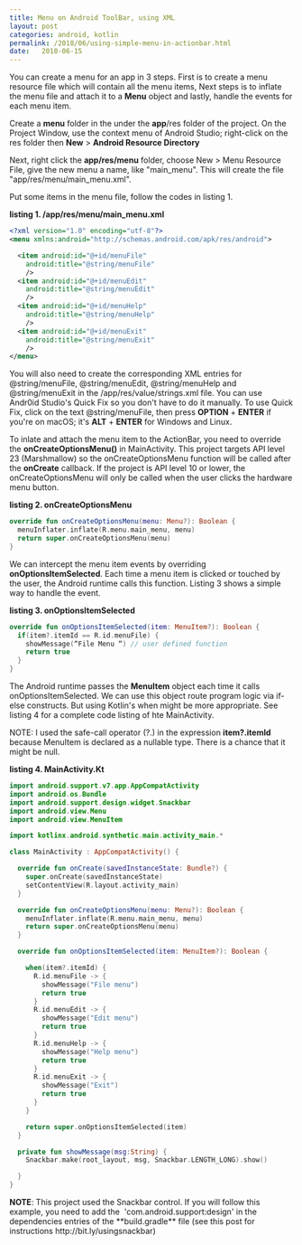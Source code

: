 ```yaml
---
title: Menu on Android ToolBar, using XML
layout: post
categories: android, kotlin
permalink: /2018/06/using-simple-menu-in-actionbar.html
date:   2018-06-15 
---
```


You can create a menu for an app in 3 steps. First is to create a menu resource file which will contain all the menu items, Next steps is to inflate the menu file and attach it to a **Menu** object and lastly, handle the events for each menu item.

Create a **menu** folder in the under the **app**/res folder of the project. On the Project Window, use the context menu of Android Studio; right-click on the res folder then **New** > **Android Resource Directory**

Next, right click the **app/res/menu** folder, choose New > Menu Resource File, give the new menu a name, like "main_menu". This will create the file "app/res/menu/main_menu.xml".

Put some items in the menu file, follow the codes in listing 1.

**listing 1. /app/res/menu/main_menu.xml** 

```xml
<?xml version="1.0" encoding="utf-8"?>
<menu xmlns:android="http://schemas.android.com/apk/res/android">

  <item android:id="@+id/menuFile"
    android:title="@string/menuFile"
    />
  <item android:id="@+id/menuEdit"
    android:title="@string/menuEdit"
    />
  <item android:id="@+id/menuHelp"
    android:title="@string/menuHelp"
    />
  <item android:id="@+id/menuExit"
    android:title="@string/menuExit"
    />
</menu>
```

You will also need to create the corresponding XML entries for @string/menuFile, @string/menuEdit, @string/menuHelp and @string/menuExit in the /app/res/value/strings.xml file. You can use Andr0id Studio's Quick Fix so you don't have to do it manually. To use Quick Fix, click on the text @string/menuFile, then press **OPTION** + **ENTER** if you're on macOS; it's **ALT** + **ENTER** for Windows and Linux.

To inlate and attach the menu item to the ActionBar, you need to override the  **onCreateOptionsMenu()** in MainActivity.  This project targets API level 23 (Marshmallow) so the onCreateOptionsMenu function will be called after the **onCreate** callback. If the project is API level 10 or lower, the onCreateOptionsMenu will only be called when the user clicks the hardware menu button.

**listing 2. onCreateOptionsMenu**
```kotlin
override fun onCreateOptionsMenu(menu: Menu?): Boolean {
  menuInflater.inflate(R.menu.main_menu, menu)
  return super.onCreateOptionsMenu(menu)
}
```

We can intercept the menu item events by overriding **onOptionsItemSelected**. Each time a menu item is clicked or touched by the user, the Android runtime calls this function. Listing 3 shows a simple way to handle the event.

**listing 3. onOptionsItemSelected**
```kotlin
override fun onOptionsItemSelected(item: MenuItem?): Boolean {
  if(item?.itemId == R.id.menuFile) {
    showMessage(“File Menu “) // user defined function
    return true
  }
}
```

The Android runtime passes the **MenuItem** object each time it calls onOptionsItemSelected. We can use this object route program logic via if-else constructs. But using Kotlin's when might be more appropriate. See listing 4 for a complete code listing of hte MainActivity.

NOTE: I used the safe-call operator (?.)  in the expression **item?.itemId** because MenuItem is declared as a nullable type. There is a chance that it might be null.

**listing 4. MainActivity.Kt**
```kotlin
import android.support.v7.app.AppCompatActivity
import android.os.Bundle
import android.support.design.widget.Snackbar
import android.view.Menu
import android.view.MenuItem

import kotlinx.android.synthetic.main.activity_main.*

class MainActivity : AppCompatActivity() {

  override fun onCreate(savedInstanceState: Bundle?) {
    super.onCreate(savedInstanceState)
    setContentView(R.layout.activity_main)
  }

  override fun onCreateOptionsMenu(menu: Menu?): Boolean {
    menuInflater.inflate(R.menu.main_menu, menu)
    return super.onCreateOptionsMenu(menu)
  }

  override fun onOptionsItemSelected(item: MenuItem?): Boolean {

    when(item?.itemId) {
      R.id.menuFile -> {
        showMessage("File menu")
        return true
      }
      R.id.menuEdit -> {
        showMessage("Edit menu")
        return true
      }
      R.id.menuHelp -> {
        showMessage("Help menu")
        return true
      }
      R.id.menuExit -> {
        showMessage("Exit")
        return true
      }
    }

    return super.onOptionsItemSelected(item)
  }

  private fun showMessage(msg:String) {
    Snackbar.make(root_layout, msg, Snackbar.LENGTH_LONG).show()

  }
}
```

<aside>
<strong>NOTE</strong>: This project used the Snackbar control. If you will follow this example, you need to add the  'com.android.support:design' in the dependencies entries of the **build.gradle** file (see this post for instructions http://bit.ly/usingsnackbar)
</aside>


 